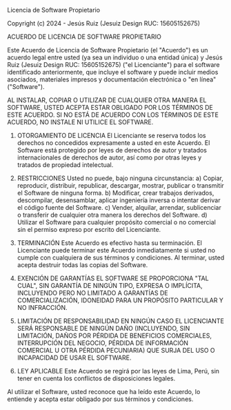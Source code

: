 Licencia de Software Propietario

Copyright (c) 2024 - Jesús Ruiz (Jesuiz Design RUC: 15605152675)

ACUERDO DE LICENCIA DE SOFTWARE PROPIETARIO

Este Acuerdo de Licencia de Software Propietario (el "Acuerdo") es un acuerdo legal entre usted (ya sea un individuo o una entidad única) y Jesús Ruiz (Jesuiz Design RUC: 15605152675) ("el Licenciante") para el software identificado anteriormente, que incluye el software y puede incluir medios asociados, materiales impresos y documentación electrónica o "en línea" ("Software").

AL INSTALAR, COPIAR O UTILIZAR DE CUALQUIER OTRA MANERA EL SOFTWARE, USTED ACEPTA ESTAR OBLIGADO POR LOS TÉRMINOS DE ESTE ACUERDO. SI NO ESTÁ DE ACUERDO CON LOS TÉRMINOS DE ESTE ACUERDO, NO INSTALE NI UTILICE EL SOFTWARE.

1. OTORGAMIENTO DE LICENCIA
El Licenciante se reserva todos los derechos no concedidos expresamente a usted en este Acuerdo. El Software está protegido por leyes de derechos de autor y tratados internacionales de derechos de autor, así como por otras leyes y tratados de propiedad intelectual.

2. RESTRICCIONES
Usted no puede, bajo ninguna circunstancia:
a) Copiar, reproducir, distribuir, republicar, descargar, mostrar, publicar o transmitir el Software de ninguna forma.
b) Modificar, crear trabajos derivados, descompilar, desensamblar, aplicar ingeniería inversa o intentar derivar el código fuente del Software.
c) Vender, alquilar, arrendar, sublicenciar o transferir de cualquier otra manera los derechos del Software.
d) Utilizar el Software para cualquier propósito comercial o no comercial sin el permiso expreso por escrito del Licenciante.

3. TERMINACIÓN
Este Acuerdo es efectivo hasta su terminación. El Licenciante puede terminar este Acuerdo inmediatamente si usted no cumple con cualquiera de sus términos y condiciones. Al terminar, usted acepta destruir todas las copias del Software.

4. EXENCIÓN DE GARANTÍAS
EL SOFTWARE SE PROPORCIONA "TAL CUAL", SIN GARANTÍA DE NINGÚN TIPO, EXPRESA O IMPLÍCITA, INCLUYENDO PERO NO LIMITADO A GARANTÍAS DE COMERCIALIZACIÓN, IDONEIDAD PARA UN PROPÓSITO PARTICULAR Y NO INFRACCIÓN.

5. LIMITACIÓN DE RESPONSABILIDAD
EN NINGÚN CASO EL LICENCIANTE SERÁ RESPONSABLE DE NINGÚN DAÑO (INCLUYENDO, SIN LIMITACIÓN, DAÑOS POR PÉRDIDA DE BENEFICIOS COMERCIALES, INTERRUPCIÓN DEL NEGOCIO, PÉRDIDA DE INFORMACIÓN COMERCIAL U OTRA PÉRDIDA PECUNIARIA) QUE SURJA DEL USO O INCAPACIDAD DE USAR EL SOFTWARE.

6. LEY APLICABLE
Este Acuerdo se regirá por las leyes de Lima, Perú, sin tener en cuenta los conflictos de disposiciones legales.

Al utilizar el Software, usted reconoce que ha leído este Acuerdo, lo entiende y acepta estar obligado por sus términos y condiciones.
